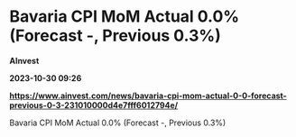 # Bavaria CPI MoM Actual 0.0% (Forecast -, Previous 0.3%)
**AInvest**

**2023-10-30 09:26**

**https://www.ainvest.com/news/bavaria-cpi-mom-actual-0-0-forecast-previous-0-3-231010000d4e7fff6012794e/**

Bavaria CPI MoM Actual 0.0% (Forecast -, Previous 0.3%)